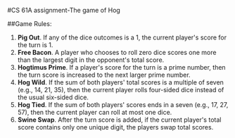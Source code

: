 #CS 61A assignment-The game of Hog

##Game Rules:

1. **Pig Out**. If any of the dice outcomes is a 1, the current player's score for the turn is 1.
2. **Free Bacon**. A player who chooses to roll zero dice scores one more than the largest digit in the opponent's total score.
3. **Hogtimus Prime**. If a player's score for the turn is a prime number, then the turn score is increased to the next larger prime number. 
4. **Hog Wild**. If the sum of both players' total scores is a multiple of seven (e.g., 14, 21, 35), then the current player rolls four-sided dice instead of the usual six-sided dice.
5. **Hog Tied**. If the sum of both players' scores ends in a seven (e.g., 17, 27, 57), then the current player can roll at most one dice.
6. **Swine Swap**. After the turn score is added, if the current player's total score contains only one unique digit, the players swap total scores.




